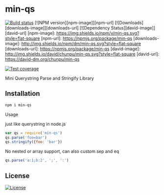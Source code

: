 min-qs
===

[![Build status][travis-image]][travis-url]
[![NPM version][npm-image]][npm-url]
[![Downloads][downloads-image]][downloads-url]
[![Dependency Status][david-image]][david-url]
[npm-image]: https://img.shields.io/npm/v/min-qs.svg?style=flat-square
[npm-url]: https://npmjs.org/package/min-qs
[downloads-image]: http://img.shields.io/npm/dm/min-qs.svg?style=flat-square
[downloads-url]: https://npmjs.org/package/min-qs
[david-image]: http://img.shields.io/david/chunpu/min-qs.svg?style=flat-square
[david-url]: https://david-dm.org/chunpu/min-qs

[![Test coverage][coveralls-image]][coveralls-url]

Mini Querystring Parse and Stringify Library

Installation
---

```sh
npm i min-qs
```

Usage

just like querystring in node.js

```js
var qs = require('min-qs')
qs.parse('foo=bar')
qs.stringify({foo: 'bar'})
```

No nested or array support, can also custom sep and eq

```js
qs.parse('a:1;b:2', ';', ':')
```

License
---

[![License][license-image]][license-url]

[travis-image]: https://img.shields.io/travis/chunpu/min-qs.svg?style=flat-square
[travis-url]: https://travis-ci.org/chunpu/min-qs
[coveralls-image]: https://img.shields.io/coveralls/chunpu/min-qs/gh-pages.svg?style=flat-square
[coveralls-url]: https://coveralls.io/r/chunpu/min-qs
[license-image]: http://img.shields.io/npm/l/min-qs.svg?style=flat-square
[license-url]: #
